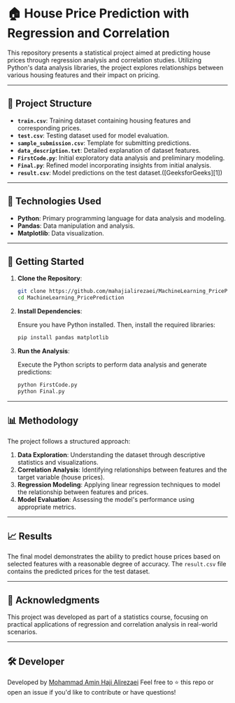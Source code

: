 # 🏠 House Price Prediction with Regression and Correlation

This repository presents a statistical project aimed at predicting house prices through regression analysis and correlation studies. Utilizing Python's data analysis libraries, the project explores relationships between various housing features and their impact on pricing.

---

## 📁 Project Structure

* **`train.csv`**: Training dataset containing housing features and corresponding prices.
* **`test.csv`**: Testing dataset used for model evaluation.
* **`sample_submission.csv`**: Template for submitting predictions.
* **`data_description.txt`**: Detailed explanation of dataset features.
* **`FirstCode.py`**: Initial exploratory data analysis and preliminary modeling.
* **`Final.py`**: Refined model incorporating insights from initial analysis.
* **`result.csv`**: Model predictions on the test dataset.([GeeksforGeeks][1])

---

## 🧰 Technologies Used

* **Python**: Primary programming language for data analysis and modeling.
* **Pandas**: Data manipulation and analysis.
* **Matplotlib**: Data visualization.

---

## 🚀 Getting Started

1. **Clone the Repository**:

   ```bash
   git clone https://github.com/mahajialirezaei/MachineLearning_PricePrediction.git
   cd MachineLearning_PricePrediction
   ```



2. **Install Dependencies**:

   Ensure you have Python installed. Then, install the required libraries:

   ```bash
   pip install pandas matplotlib
   ```



3. **Run the Analysis**:

   Execute the Python scripts to perform data analysis and generate predictions:

   ```bash
   python FirstCode.py
   python Final.py
   ```



---

## 📊 Methodology

The project follows a structured approach:

1. **Data Exploration**: Understanding the dataset through descriptive statistics and visualizations.
2. **Correlation Analysis**: Identifying relationships between features and the target variable (house prices).
3. **Regression Modeling**: Applying linear regression techniques to model the relationship between features and prices.
4. **Model Evaluation**: Assessing the model's performance using appropriate metrics.

---

## 📈 Results

The final model demonstrates the ability to predict house prices based on selected features with a reasonable degree of accuracy. The `result.csv` file contains the predicted prices for the test dataset.

---


## 🙏 Acknowledgments

This project was developed as part of a statistics course, focusing on practical applications of regression and correlation analysis in real-world scenarios.

---

## 🛠 Developer

Developed by [Mohammad Amin Haji Alirezaei](https://github.com/mahajialirezaei)
Feel free to ⭐️ this repo or open an issue if you'd like to contribute or have questions!
